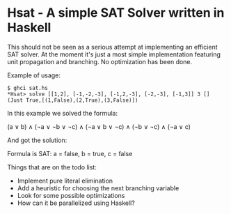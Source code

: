 # Hsat - A simple SAT Solver written in Haskell

This should not be seen as a serious attempt at implementing an efficient SAT solver. At the moment it's just a most simple implementation featuring unit propagation and branching. No optimization has been done.

Example of usage:
```
$ ghci sat.hs
*Hsat> solve [[1,2], [-1,-2,-3], [-1,2,-3], [-2,-3], [-1,3]] 3 []
(Just True,[(1,False),(2,True),(3,False)])
```

In this example we solved the formula:

(a ∨ b) ∧ (¬a ∨ ¬b ∨ ¬c) ∧ (¬a ∨ b ∨ ¬c) ∧ (¬b ∨ ¬c) ∧ (¬a ∨ c)

And got the solution:

Formula is SAT: a = false, b = true, c = false

Things that are on the todo list:
* Implement pure literal elimination
* Add a heuristic for choosing the next branching variable
* Look for some possible optimizations
* How can it be parallelized using Haskell?
